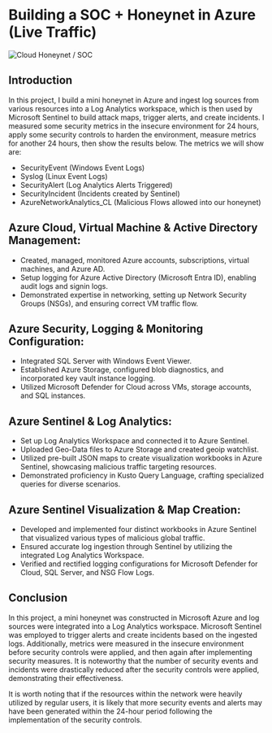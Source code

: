 # Building a SOC + Honeynet in Azure (Live Traffic)
![Cloud Honeynet / SOC](https://i.imgur.com/ZWxe03e.jpg)

## Introduction

In this project, I build a mini honeynet in Azure and ingest log sources from various resources into a Log Analytics workspace, which is then used by Microsoft Sentinel to build attack maps, trigger alerts, and create incidents. I measured some security metrics in the insecure environment for 24 hours, apply some security controls to harden the environment, measure metrics for another 24 hours, then show the results below. The metrics we will show are:

- SecurityEvent (Windows Event Logs)
- Syslog (Linux Event Logs)
- SecurityAlert (Log Analytics Alerts Triggered)
- SecurityIncident (Incidents created by Sentinel)
- AzureNetworkAnalytics_CL (Malicious Flows allowed into our honeynet)

## Azure Cloud, Virtual Machine & Active Directory Management:
- Created, managed, monitored Azure accounts, subscriptions, virtual machines, and Azure AD.
- Setup logging for Azure Active Directory (Microsoft Entra ID), enabling audit logs and signin logs.
- Demonstrated expertise in networking, setting up Network Security Groups (NSGs), and ensuring correct VM traffic flow.

## Azure Security, Logging & Monitoring Configuration:

- Integrated SQL Server with Windows Event Viewer.
- Established Azure Storage, configured blob diagnostics, and incorporated key vault instance logging.
- Utilized Microsoft Defender for Cloud across VMs, storage accounts, and SQL instances.

## Azure Sentinel & Log Analytics:

- Set up Log Analytics Workspace and connected it to Azure Sentinel.
- Uploaded Geo-Data files to Azure Storage and created geoip watchlist.
- Utilized pre-built JSON maps to create visualization workbooks in Azure Sentinel, showcasing malicious traffic targeting resources.
- Demonstrated proficiency in Kusto Query Language, crafting specialized queries for diverse scenarios.

## Azure Sentinel Visualization & Map Creation:

- Developed and implemented four distinct workbooks in Azure Sentinel that visualized various types of malicious global traffic.
- Ensured accurate log ingestion through Sentinel by utilizing the integrated Log Analytics Workspace.
- Verified and rectified logging configurations for Microsoft Defender for Cloud, SQL Server, and NSG Flow Logs.

## Conclusion
In this project, a mini honeynet was constructed in Microsoft Azure and log sources were integrated into a Log Analytics workspace. Microsoft Sentinel was employed to trigger alerts and create incidents based on the ingested logs. Additionally, metrics were measured in the insecure environment before security controls were applied, and then again after implementing security measures. It is noteworthy that the number of security events and incidents were drastically reduced after the security controls were applied, demonstrating their effectiveness.

It is worth noting that if the resources within the network were heavily utilized by regular users, it is likely that more security events and alerts may have been generated within the 24-hour period following the implementation of the security controls.
